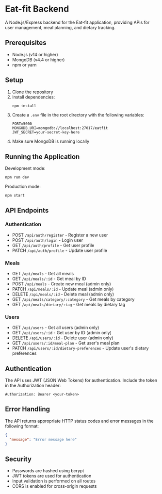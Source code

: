 # Eat-fit Backend

A Node.js/Express backend for the Eat-fit application, providing APIs for user management, meal planning, and dietary tracking.

## Prerequisites

- Node.js (v14 or higher)
- MongoDB (v4.4 or higher)
- npm or yarn

## Setup

1. Clone the repository
2. Install dependencies:
   ```bash
   npm install
   ```
3. Create a `.env` file in the root directory with the following variables:
   ```
   PORT=5000
   MONGODB_URI=mongodb://localhost:27017/eatfit
   JWT_SECRET=your-secret-key-here
   ```
4. Make sure MongoDB is running locally

## Running the Application

Development mode:
```bash
npm run dev
```

Production mode:
```bash
npm start
```

## API Endpoints

### Authentication
- POST `/api/auth/register` - Register a new user
- POST `/api/auth/login` - Login user
- GET `/api/auth/profile` - Get user profile
- PATCH `/api/auth/profile` - Update user profile

### Meals
- GET `/api/meals` - Get all meals
- GET `/api/meals/:id` - Get meal by ID
- POST `/api/meals` - Create new meal (admin only)
- PATCH `/api/meals/:id` - Update meal (admin only)
- DELETE `/api/meals/:id` - Delete meal (admin only)
- GET `/api/meals/category/:category` - Get meals by category
- GET `/api/meals/dietary/:tag` - Get meals by dietary tag

### Users
- GET `/api/users` - Get all users (admin only)
- GET `/api/users/:id` - Get user by ID (admin only)
- DELETE `/api/users/:id` - Delete user (admin only)
- GET `/api/users/:id/meal-plan` - Get user's meal plan
- PATCH `/api/users/:id/dietary-preferences` - Update user's dietary preferences

## Authentication

The API uses JWT (JSON Web Tokens) for authentication. Include the token in the Authorization header:
```
Authorization: Bearer <your-token>
```

## Error Handling

The API returns appropriate HTTP status codes and error messages in the following format:
```json
{
  "message": "Error message here"
}
```

## Security

- Passwords are hashed using bcrypt
- JWT tokens are used for authentication
- Input validation is performed on all routes
- CORS is enabled for cross-origin requests 